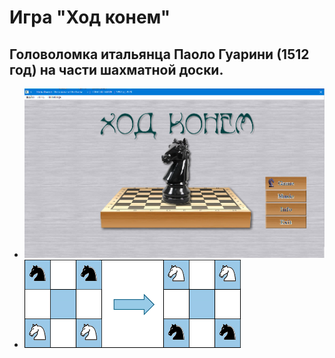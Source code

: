 # Игра "Ход конем"
## Головоломка итальянца Паоло Гуарини (1512 год) на части шахматной доски.

+ ![Вид игры](/images/imgHorse.png)
+ ![Одна из задач](/images/horse.png)